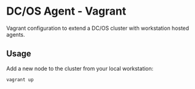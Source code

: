 # DC/OS Agent - Vagrant

Vagrant configuration to extend a DC/OS cluster with workstation hosted agents.

## Usage

Add a new node to the cluster from your local workstation:

```
vagrant up
```

